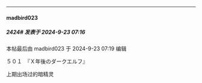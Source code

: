 ﻿
*****

####  madbird023  
##### 2424#       发表于 2024-9-23 07:16

 本帖最后由 madbird023 于 2024-9-23 07:19 编辑 

５０１　『Ｘ年後のダークエルフ』

上期出场过的暗精灵

